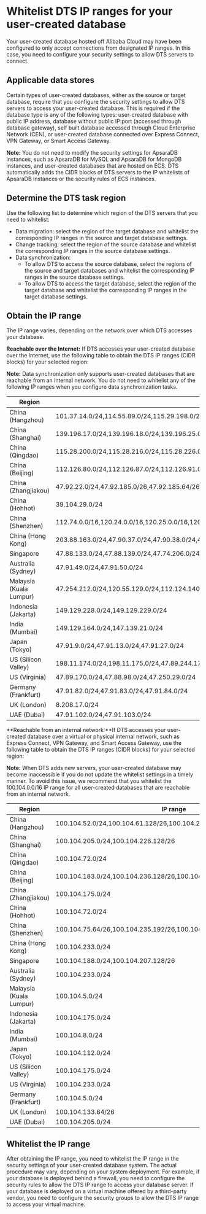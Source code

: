 # Whitelist DTS IP ranges for your user-created database

Your user-created database hosted off Alibaba Cloud may have been configured to only accept connections from designated IP ranges. In this case, you need to configure your security settings to allow DTS servers to connect.

## Applicable data stores

Certain types of user-created databases, either as the source or target database, require that you configure the security settings to allow DTS servers to access your user-created database. This is required if the database type is any of the following types: user-created database with public IP address, database without public IP:port \(accessed through database gateway\), self built database accessed through Cloud Enterprise Network \(CEN\), or user-created database connected over Express Connect, VPN Gateway, or Smart Access Gateway.

**Note:** You do not need to modify the security settings for ApsaraDB instances, such as ApsaraDB for MySQL and ApsaraDB for MongoDB instances, and user-created databases that are hosted on ECS. DTS automatically adds the CIDR blocks of DTS servers to the IP whitelists of ApsaraDB instances or the security rules of ECS instances.

## Determine the DTS task region

Use the following list to determine which region of the DTS servers that you need to whitelist:

-   Data migration: select the region of the target database and whitelist the corresponding IP ranges in the source and target database settings.
-   Change tracking: select the region of the source database and whitelist the corresponding IP ranges in the source database settings.
-   Data synchronization:
    -   To allow DTS to access the source database, select the regions of the source and target databases and whitelist the corresponding IP ranges in the source database settings.
    -   To allow DTS to access the target database, select the region of the target database and whitelist the corresponding IP ranges in the target database settings.

## Obtain the IP range

The IP range varies, depending on the network over which DTS accesses your database.

**Reachable over the Internet:** If DTS accesses your user-created database over the Internet, use the following table to obtain the DTS IP ranges \(CIDR blocks\) for your selected region:

**Note:** Data synchronization only supports user-created databases that are reachable from an internal network. You do not need to whitelist any of the following IP ranges when you configure data synchronization tasks.

|Region|IP range|
|------|--------|
|China \(Hangzhou\)|101.37.14.0/24,114.55.89.0/24,115.29.198.0/24,118.178.120.0/24,118.178.121.0/24,120.26.106.0/24,120.26.116.0/24,120.26.117.0/24,120.26.118.0/24,120.55.192.0/24,120.55.193.0/24,120.55.194.0/24,120.55.241.0/24,121.40.125.0/24,121.196.246.0/24,101.37.12.0/24,101.37.13.0/24,101.37.15.0/24,101.37.25.0/24,47.96.39.0/24,118.31.184.0/24,118.31.165.0/24,118.31.246.0/24,120.55.12.0/24,47.97.7.0/24,47.97.27.142/32,47.97.73.210/32,121.43.162.118/32,121.43.185.141/32,121.196.211.16/32,114.55.125.94/32,121.43.179.168/32,121.43.174.187/32,47.99.171.159/32,47.97.118.150/32,47.98.251.185/32,47.99.43.73/32,47.97.195.167/32,120.27.211.237/32,47.97.125.64/32,47.98.52.255/32,47.97.116.109/32,47.97.119.148/32,47.98.51.78/32,47.97.106.64/32,116.62.172.149/32,120.55.40.134/32,47.98.39.64/32,116.62.197.0/24,121.196.199.0/24,116.62.206.0/24,116.62.208.0/24,116.62.57.0/24,116.62.20.0/24,116.62.64.0/24,116.62.201.0/24,121.196.198.0/24,118.31.43.101,101.37.152.136,118.31.38.161,120.55.60.232,120.55.60.183,101.37.149.3,112.124.237.0/24|
|China \(Shanghai\)|139.196.17.0/24,139.196.18.0/24,139.196.25.0/24,139.196.27.0/24,139.196.154.0/24,139.196.116.0/24,139.196.254.0/24,139.196.166.0/24,106.14.46.0/24,106.14.37.0/24,106.14.36.0/24,106.15.250.0/24,101.132.248.0/24,47.100.95.0/24,106.15.73.0/24,106.15.75.0/24,47.100.137.0/24,106.14.177.89/32,106.14.178.118/32,139.196.138.36/32,106.14.4.132/32,139.196.92.27/32,139.196.143.11/32,139.196.44.156/32,139.196.6.35/32,139.196.50.106/32,139.196.25.56/32,139.196.47.137/32,139.196.6.124/32,139.196.49.138/32,139.196.41.168/32,139.196.48.218/32,139.196.51.72/32,47.101.194.1/32,47.101.166.207/32,47.101.181.171/32,47.101.177.224/32,47.100.186.20/32|
|China \(Qingdao\)|115.28.200.0/24,115.28.216.0/24,115.28.226.0/24,115.28.247.0/24,118.190.133.0/24,120.27.53.0/24,10.31.69.0/24,10.144.88.0/24,10.144.153.0/24,10.161.39.0/24,10.161.59.0/24,10.252.29.0/24,100.104.72.0/24,47.104.10.200,118.190.157.247,47.104.19.209,47.104.105.196,47.104.97.251|
|China \(Beijing\)|112.126.80.0/24,112.126.87.0/24,112.126.91.0/24,112.126.92.0/24,123.56.108.0/24,123.56.120.0/24,123.56.137.0/24,123.56.148.0/24,123.56.164.0/24,123.57.48.0/24,182.92.153.0/24,182.92.186.0/24,101.200.174.0/24,101.200.160.0/24,101.200.176.0/24,47.94.36.0/24,47.94.47.0/24,101.201.214.0/24,101.201.82.0/24,123.56.182.0/24,101.201.105.0/24,182.92.132.0/24,60.205.157.0/24,101.201.107.0/24,60.205.164.0/24,60.205.165.0/24,59.110.4.0/24,59.110.17.0/24,123.56.186.0/24,60.205.146.0/24,59.110.37.0/24,59.110.19.0/24,60.205.112.0/24,60.205.243.0/24,101.201.108.0/24,59.110.38.0/24,60.205.197.0/24,60.205.166.0/24,101.200.194.0/24,101.200.182.0/24,123.57.204.0/24,101.200.235.0/24,123.57.206.0/24,123.57.65.0/24,47.94.167.117/32,182.92.157.129/32,101.200.39.123/32,101.200.192.4/32,39.105.58.165/32,101.200.213.59/32,59.110.164.0/24,47.94.150.0/24,39.105.56.0/24,47.93.21.0/24,47.93.30.0/24,47.93.24.0/24,60.205.222.0/24,60.205.186.0/24,47.93.22.174/32,47.93.10.168/32,47.94.246.43/32,47.94.94.233/32,47.95.241.173/32,59.110.155.242/32,60.205.230.219/32,101.200.50.74/32,101.201.65.33/32,112.126.96.49/32,112.126.96.184/32,112.126.98.30/32,112.126.99.22/32,112.126.99.87/32,112.126.99.205/32,39.105.247.0/24|
|China \(Zhangjiakou\)|47.92.22.0/24,47.92.185.0/26,47.92.185.64/26,47.92.185.128/26,47.92.185.192/26,39.98.96.0/26,39.98.96.128/26,39.98.96.192/26,39.98.96.64/26|
|China \(Hohhot\)|39.104.29.0/24|
|China \(Shenzhen\)|112.74.0.0/16,120.24.0.0/16,120.25.0.0/16,120.78.6.0/24,120.78.5.0/24,47.115.165.0/24,47.115.166.0/24,47.115.162.0/24,47.115.161.0/24,120.24.65.0/24,120.24.67.0/24,120.24.160.0/24,120.25.215.0/24,120.24.214.0/24,120.24.223.0/24,120.25.124.0/24,120.25.107.0/24,120.25.79.0/24,112.74.211.0/24,120.24.174.0/24,120.24.173.0/24,120.25.150.0/24,112.74.98.0/24,120.25.123.0/24,112.74.97.0/24,47.106.221.0/24,120.78.184.0/24,47.107.118.0/24,47.106.38.0/24,39.108.66.0/24,39.108.110.0/24|
|China \(Hong Kong\)|203.88.163.0/24,47.90.37.0/24,47.90.38.0/24,47.89.39.0/24,47.52.111.0/24,47.52.25.202/32,47.91.228.249/32,47.52.166.98/32,47.244.33.65/32,47.244.35.187/32|
|Singapore|47.88.133.0/24,47.88.139.0/24,47.74.206.0/24,47.88.235.0/24,47.88.139.0/24,11.193.8.0/24,10.45.241.0/24,10.45.244.0/24,10.45.245.0/24|
|Australia \(Sydney\)|47.91.49.0/24,47.91.50.0/24|
|Malaysia \(Kuala Lumpur\)|47.254.212.0/24,120.55.129.0/24,112.124.140.0/24|
|Indonesia \(Jakarta\)|149.129.228.0/24,149.129.229.0/24|
|India \(Mumbai\)|149.129.164.0/24,147.139.21.0/24|
|Japan \(Tokyo\)|47.91.9.0/24,47.91.13.0/24,47.91.27.0/24|
|US \(Silicon Valley\)|198.11.174.0/24,198.11.175.0/24,47.89.244.175/32|
|US \(Virginia\)|47.89.170.0/24,47.88.98.0/24,47.250.29.0/24|
|Germany \(Frankfurt\)|47.91.82.0/24,47.91.83.0/24,47.91.84.0/24|
|UK \(London\)|8.208.17.0/24|
|UAE \(Dubai\)|47.91.102.0/24,47.91.103.0/24|

**Reachable from an internal network:**If DTS accesses your user-created database over a virtual or physical internal network, such as Express Connect, VPN Gateway, and Smart Access Gateway, use the following table to obtain the DTS IP ranges \(CIDR blocks\) for your selected region:

**Note:** When DTS adds new servers, your user-created database may become inaccessible if you do not update the whitelist settings in a timely manner. To avoid this issue, we recommend that you whitelist the 100.104.0.0/16 IP range for all user-created databases that are reachable from an internal network.

|Region|IP range|
|------|--------|
|China \(Hangzhou\)|100.104.52.0/24,100.104.61.128/26,100.104.244.64/26,100.104.216.192/26|
|China \(Shanghai\)|100.104.205.0/24,100.104.226.128/26|
|China \(Qingdao\)|100.104.72.0/24|
|China \(Beijing\)|100.104.183.0/24,100.104.236.128/26,100.104.227.192/26|
|China \(Zhangjiakou\)|100.104.175.0/24|
|China \(Hohhot\)|100.104.72.0/24|
|China \(Shenzhen\)|100.104.75.64/26,100.104.235.192/26,100.104.205.0/24|
|China \(Hong Kong\)|100.104.233.0/24|
|Singapore|100.104.188.0/24,100.104.207.128/26|
|Australia \(Sydney\)|100.104.233.0/24|
|Malaysia \(Kuala Lumpur\)|100.104.5.0/24|
|Indonesia \(Jakarta\)|100.104.175.0/24|
|India \(Mumbai\)|100.104.8.0/24|
|Japan \(Tokyo\)|100.104.112.0/24|
|US \(Silicon Valley\)|100.104.175.0/24|
|US \(Virginia\)|100.104.233.0/24|
|Germany \(Frankfurt\)|100.104.5.0/24|
|UK \(London\)|100.104.133.64/26|
|UAE \(Dubai\)|100.104.205.0/24|

## Whitelist the IP range

After obtaining the IP range, you need to whitelist the IP range in the security settings of your user-created database system. The actual procedure may vary, depending on your system deployment. For example, if your database is deployed behind a firewall, you need to configure the security rules to allow the DTS IP range to access your database server. If your database is deployed on a virtual machine offered by a third-party vendor, you need to configure the security groups to allow the DTS IP range to access your virtual machine.

